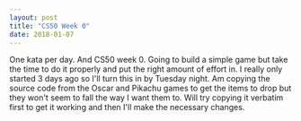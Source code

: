 ```yaml
---
layout: post
title: "CS50 Week 0"
date: 2018-01-07
---
```


One kata per day.
And CS50 week 0.
Going to build a simple game but take the time to do it properly and put the right amount of effort in. I really only started 3 days ago so I'll turn this in by Tuesday night. Am copying the source code from the Oscar and Pikachu games to get the items to drop but they won't seem to fall the way I want them to. Will try copying it verbatim first to get it working and then I'll make the necessary changes.
